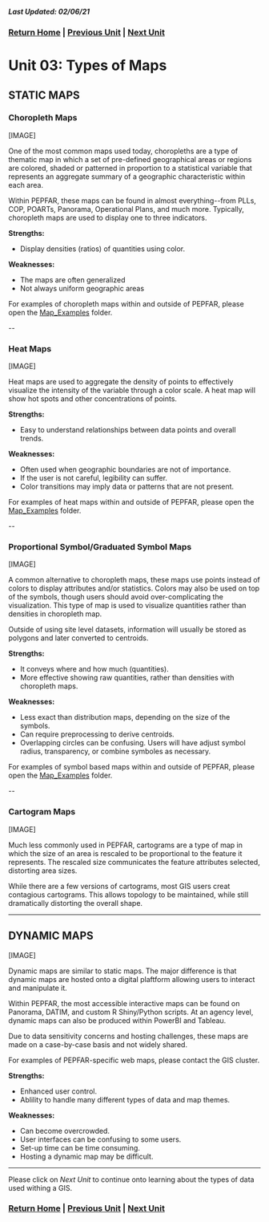 ***Last Updated: 02/06/21***

### [Return Home](https://github.com/ICPI/GIS/tree/master/1_QGIS_Tutorials/Section_1_QGIS_Basics) | [Previous Unit](https://github.com/ICPI/GIS/tree/master/1_QGIS_Tutorials/Section_1_QGIS_Basics/Chapter_1_Getting_Started/Unit2_Geography_Overview) | [Next Unit](https://github.com/ICPI/GIS/tree/master/1_QGIS_Tutorials/Section_1_QGIS_Basics/Chapter_1_Getting_Started/Unit4_Types_of_Data)

# Unit 03: Types of Maps

## **STATIC MAPS**

### **Choropleth Maps**

[IMAGE]

One of the most common maps used today, choropleths are a type of thematic map in which a set of pre-defined geographical areas or regions are colored, shaded or patterned in proportion to a statistical variable that represents an aggregate summary of a geographic characteristic within each area.

Within PEPFAR, these maps can be found in almost everything--from PLLs, COP, POARTs, Panorama, Operational Plans, and much more. Typically, choropleth maps are used to display one to three indicators.

**Strengths:**

* Display densities (ratios) of quantities using color.

**Weaknesses:**

* The maps are often generalized
* Not always uniform geographic areas

For examples of choropleth maps within and outside of PEPFAR, please open the [Map_Examples](LINK) folder.

--

### **Heat Maps**

[IMAGE]

Heat maps are used to aggregate the density of points to effectively visualize the intensity of the variable through a color scale. A heat map will show hot spots and other concentrations of points.

**Strengths:**

* Easy to understand relationships between data points and overall trends.

**Weaknesses:**

* Often used when geographic boundaries are not of importance.
* If the user is not careful, legibility can suffer.
* Color transitions may imply data or patterns that are not present.

For examples of heat maps within and outside of PEPFAR, please open the [Map_Examples](LINK) folder.

--

### **Proportional Symbol/Graduated Symbol Maps**

[IMAGE]

A common alternative to choropleth maps, these maps use points instead of colors to display attributes and/or statistics. Colors may also be used on top of the symbols, though users should avoid over-complicating the visualization. This type of map is used to visualize quantities rather than densities in choropleth map.

Outside of using site level datasets, information will usually be stored as polygons and later converted to centroids.

**Strengths:**

* It conveys where and how much (quantities).
* More effective showing raw quantities, rather than densities with choropleth maps.

**Weaknesses:**

* Less exact than distribution maps, depending on the size of the symbols.
* Can require preprocessing to derive centroids.
* Overlapping circles can be confusing. Users will have adjust symbol radius, transparency, or combine symboles as necessary.

For examples of symbol based maps within and outside of PEPFAR, please open the [Map_Examples](LINK) folder.

--

### **Cartogram Maps**

[IMAGE]

Much less commonly used in PEPFAR, cartograms are a type of map in which the size of an area is rescaled to be proportional to the feature it represents. The rescaled size communicates the feature attributes selected, distorting area sizes.

While there are a few versions of cartograms, most GIS users creat contagious cartograms. This allows topology to be maintained, while still dramatically distorting the overall shape.

---

## **DYNAMIC MAPS**

[IMAGE]

Dynamic maps are similar to static maps. The major difference is that dynamic maps are hosted onto a digital plaftform allowing users to interact and manipulate it.

Within PEPFAR, the most accessible interactive maps can be found on Panorama, DATIM, and custom R Shiny/Python scripts. At an agency level, dynamic maps can also be produced within PowerBI and Tableau.

Due to data sensitivity concerns and hosting challenges, these maps are made on a case-by-case basis and not widely shared.

For examples of PEPFAR-specific web maps, please contact the GIS cluster.

**Strengths:**

* Enhanced user control.
* Ablility to handle many different types of data and map themes.

**Weaknesses:**

* Can become overcrowded.
* User interfaces can be confusing to some users.
* Set-up time can be time consuming.
* Hosting a dynamic map may be difficult.

---

Please click on *Next Unit* to continue onto learning about the types of data used withing a GIS.

### [Return Home](https://github.com/ICPI/GIS/tree/master/1_QGIS_Tutorials/Section_1_QGIS_Basics) | [Previous Unit](https://github.com/ICPI/GIS/tree/master/1_QGIS_Tutorials/Section_1_QGIS_Basics/Chapter_1_Getting_Started/Unit2_Geography_Overview) | [Next Unit](https://github.com/ICPI/GIS/tree/master/1_QGIS_Tutorials/Section_1_QGIS_Basics/Chapter_1_Getting_Started/Unit4_Types_of_Data)